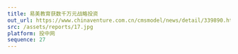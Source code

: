 ```yaml
---
title: 易美教育获数千万元战略投资
out_url: https://www.chinaventure.com.cn/cmsmodel/news/detail/339890.html
src: /assets/reports/17.jpg
platform: 投中网
sequence: 27
---
```


